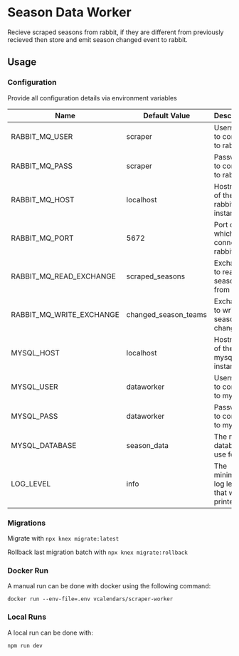 # Season Data Worker

Recieve scraped seasons from rabbit, if they are different from previously recieved then store and emit season changed event to rabbit.

## Usage

### Configuration

Provide all configuration details via environment variables

| Name                     | Default Value        | Description                                |
| ------------------------ | -------------------- | ------------------------------------------ |
| RABBIT_MQ_USER           | scraper              | Username to connect to rabbit              |
| RABBIT_MQ_PASS           | scraper              | Password to connect to rabbit              |
| RABBIT_MQ_HOST           | localhost            | Hostname of the rabbit instance            |
| RABBIT_MQ_PORT           | 5672                 | Port on which to connect to rabbit         |
| RABBIT_MQ_READ_EXCHANGE  | scraped_seasons      | Exchange to read seasons from              |
| RABBIT_MQ_WRITE_EXCHANGE | changed_season_teams | Exchange to write season changes to        |
| MYSQL_HOST               | localhost            | Hostname of the mysql instance             |
| MYSQL_USER               | dataworker           | Username to connect to mysql               |
| MYSQL_PASS               | dataworker           | Password to connect to mysql               |
| MYSQL_DATABASE           | season_data          | The mysql database to use for data         |
| LOG_LEVEL                | info                 | The minimum log level that will be printed |

### Migrations

Migrate with `npx knex migrate:latest`

Rollback last migration batch with `npx knex migrate:rollback`

### Docker Run

A manual run can be done with docker using the following command:

`docker run --env-file=.env vcalendars/scraper-worker`

### Local Runs

A local run can be done with:

`npm run dev`
